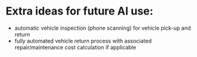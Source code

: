  # Extra ideas for future AI use:

- automatic vehicle inspection (phone scanning) for vehicle pick-up and return 
- fully automated vehicle return process with associated repair/maintenance cost calculation if applicable



